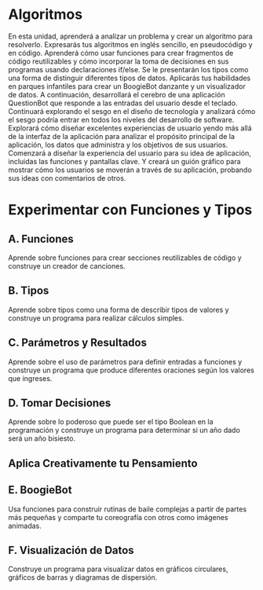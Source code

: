 # Algoritmos
En esta unidad, aprenderá a analizar un problema y crear un algoritmo para resolverlo. Expresarás tus algoritmos en inglés sencillo, en pseudocódigo y en código. Aprenderá cómo usar funciones para crear fragmentos de código reutilizables y cómo incorporar la toma de decisiones en sus programas usando declaraciones if/else. Se le presentarán los tipos como una forma de distinguir diferentes tipos de datos.
Aplicarás tus habilidades en parques infantiles para crear un BoogieBot danzante y un visualizador de datos. A continuación, desarrollará el cerebro de una aplicación QuestionBot que responde a las entradas del usuario desde el teclado.
Continuará explorando el sesgo en el diseño de tecnología y analizará cómo el sesgo podría entrar en todos los niveles del desarrollo de software. Explorará cómo diseñar excelentes experiencias de usuario yendo más allá de la interfaz de la aplicación para analizar el propósito principal de la aplicación, los datos que administra y los objetivos de sus usuarios. Comenzará a diseñar la experiencia del usuario para su idea de aplicación, incluidas las funciones y pantallas clave. Y creará un guión gráfico para mostrar cómo los usuarios se moverán a través de su aplicación, probando sus ideas con comentarios de otros.

# Experimentar con Funciones y Tipos

## A. Funciones
Aprende sobre funciones para crear secciones reutilizables de código y construye un creador de canciones.

## B. Tipos
Aprende sobre tipos como una forma de describir tipos de valores y construye un programa para realizar cálculos simples.

## C. Parámetros y Resultados
Aprende sobre el uso de parámetros para definir entradas a funciones y construye un programa que produce diferentes oraciones según los valores que ingreses.

## D. Tomar Decisiones
Aprende sobre lo poderoso que puede ser el tipo Boolean en la programación y construye un programa para determinar si un año dado será un año bisiesto.

## Aplica Creativamente tu Pensamiento
## E. BoogieBot
Usa funciones para construir rutinas de baile complejas a partir de partes más pequeñas y comparte tu coreografía con otros como imágenes animadas.

## F. Visualización de Datos
Construye un programa para visualizar datos en gráficos circulares, gráficos de barras y diagramas de dispersión.

